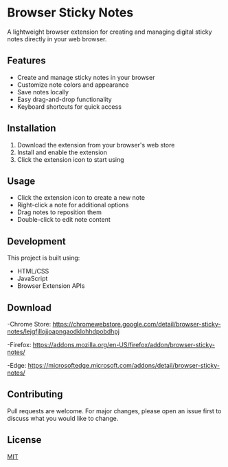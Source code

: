 # Browser Sticky Notes

A lightweight browser extension for creating and managing digital sticky notes directly in your web browser.

## Features

- Create and manage sticky notes in your browser
- Customize note colors and appearance
- Save notes locally
- Easy drag-and-drop functionality
- Keyboard shortcuts for quick access

## Installation

1. Download the extension from your browser's web store
2. Install and enable the extension
3. Click the extension icon to start using

## Usage

- Click the extension icon to create a new note
- Right-click a note for additional options
- Drag notes to reposition them
- Double-click to edit note content

## Development

This project is built using:
- HTML/CSS
- JavaScript
- Browser Extension APIs

##  Download
-Chrome Store: https://chromewebstore.google.com/detail/browser-sticky-notes/lejgfjllojjoapngaodklohhdpobdhpj

-Firefox: https://addons.mozilla.org/en-US/firefox/addon/browser-sticky-notes/

-Edge: https://microsoftedge.microsoft.com/addons/detail/browser-sticky-notes/
## Contributing

Pull requests are welcome. For major changes, please open an issue first to discuss what you would like to change.

## License

[MIT](https://choosealicense.com/licenses/mit/)
